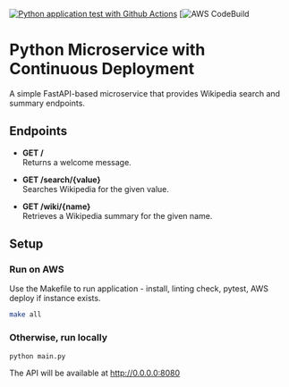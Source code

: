 [![Python application test with Github Actions](https://github.com/daniel-duhnev/python-microservice-with-cd/actions/workflows/devops.yaml/badge.svg)](https://github.com/daniel-duhnev/python-microservice-with-cd/actions/workflows/devops.yaml)
[![AWS CodeBuild](https://codebuild.us-east-1.amazonaws.com/badges?uuid=eyJlbmNyeXB0ZWREYXRhIjoiSU4xSVR1b2VhTmp1QVVuWmkvbUN5Vlk1bk02TGt4QnJrUDQ5N1VtTEFXNTFsS2pWYjFBNlJSRXlpcGp2WkpBcDdhdWRTL3hLdTdxTHdJeGVxdHBUaHpVPSIsIml2UGFyYW1ldGVyU3BlYyI6IlUwK2wvT0M4bVU1VHlSd28iLCJtYXRlcmlhbFNldFNlcmlhbCI6MX0%3D&branch=main)

# Python Microservice with Continuous Deployment
A simple FastAPI-based microservice that provides Wikipedia search and summary endpoints.

## Endpoints

- **GET /**  
  Returns a welcome message.

- **GET /search/{value}**  
  Searches Wikipedia for the given value.

- **GET /wiki/{name}**  
  Retrieves a Wikipedia summary for the given name.

## Setup

### Run on AWS
Use the Makefile to run application - install, linting check, pytest, AWS deploy if instance exists.

```bash
make all
```

### Otherwise, run locally
```
python main.py
```
The API will be available at http://0.0.0.0:8080
